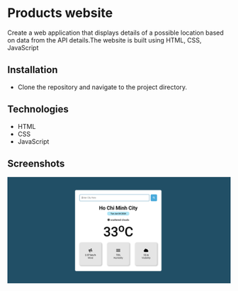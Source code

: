 # Products website 
Create a web application that displays details of a possible location based on data from the API details.The website is built using HTML, CSS, JavaScript

## Installation
- Clone the repository and navigate to the project directory.

## Technologies
- HTML
- CSS
- JavaScript

## Screenshots
![](docs/home.png)<br>
